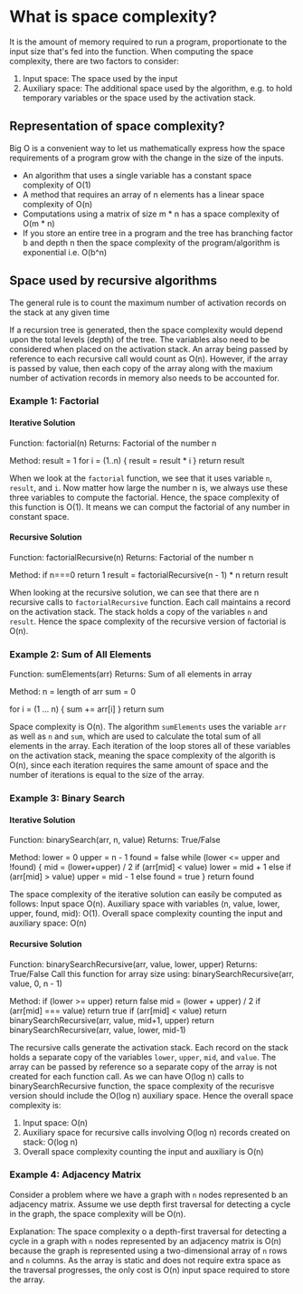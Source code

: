 # What is space complexity? 

It is the amount of memory required to run a program, proportionate to the input size that's fed into the function. When computing the space complexity, there are two factors to consider: 

1. Input space: The space used by the input
2. Auxiliary space: The additional space used by the algorithm, e.g. to hold temporary variables or the space used by the activation stack.

## Representation of space complexity? 

Big O is a convenient way to let us mathematically express how the space requirements of a program grow with the change in the size of the inputs.

- An algorithm that uses a single variable has a constant space complexity of O(1)
- A method that requires an array of n elements has a linear space complexity of O(n)
- Computations using a matrix of size m * n has a space complexity of O(m * n)
- If you store an entire tree in a program and the tree has branching factor b and depth n then the space complexity of the program/algorithm is exponential i.e. O(b^n)

## Space used by recursive algorithms

The general rule is to count the maximum number of activation records on the stack at any given time 

If a recursion tree is generated, then the space complexity would depend upon the total levels (depth) of the tree. The variables also need to be considered when placed on the activation stack. An array being passed by reference to each recursive call would count as O(n). However, if the array is passed by value, then each copy of the array along with the maxium number of activation records in memory also needs to be accounted for. 

### Example 1: Factorial 

#### Iterative Solution
Function: factorial(n)
Returns: Factorial of the number n

Method:
result = 1
for i = (1..n)
{
    result = result * i
}
return result

When we look at the `factorial` function, we see that it uses variable `n`, `result`, and `i`. Now matter how large the number n is, we always use these three variables to compute the factorial. Hence, the space complexity of this function is O(1). It means we can comput the factorial of any number in constant space.

#### Recursive Solution
Function: factorialRecursive(n)
Returns: Factorial of the number n

Method:
if n===0 return 1
result = factorialRecursive(n - 1) * n
return result

When looking at the recursive solution, we can see that there are n recursive calls to `factorialRecursive` function. Each call maintains a record on the activation stack. The stack holds a copy of the variables `n` and `result`. Hence the space complexity of the recursive version of factorial is O(n).

### Example 2: Sum of All Elements
Function: sumElements(arr)
Returns: Sum of all elements in array

Method: 
n = length of arr
sum = 0

for i = (1 ... n)
{
    sum += arr[i]
}
return sum

Space complexity is O(n). The algorithm `sumElements` uses the variable `arr` as well as `n` and `sum`, which are used to calculate the total sum of all elements in the array. Each iteration of the loop stores all of these variables on the activation stack, meaning the space complexity of the algorith is O(n), since each iteration requires the same amount of space and the number of iterations is equal to the size of the array.

### Example 3: Binary Search

#### Iterative Solution
Function: binarySearch(arr, n, value) 
Returns: True/False

Method:
lower = 0
upper = n - 1
found = false
while (lower <= upper and !found)
{
    mid = (lower+upper) / 2
    if (arr[mid] < value) lower = mid + 1
    else if (arr[mid] > value) upper = mid - 1
    else found = true
}
return found

The space complexity of the iterative solution can easily be computed as follows: Input space O(n). Auxiliary space with variables (n, value, lower, upper, found, mid): O(1). Overall space complexity counting the input and auxiliary space: O(n)

#### Recursive Solution
Function: binarySearchRecursive(arr, value, lower, upper) 
Returns: True/False
Call this function for array size using: binarySearchRecursive(arr, value, 0, n - 1)

Method:
if (lower >= upper) return false
mid = (lower + upper) / 2
if (arr[mid] === value) return true
if (arr[mid] < value) return binarySearchRecursive(arr, value, mid+1, upper)
return binarySearchRecursive(arr, value, lower, mid-1)

The recursive calls generate the activation stack. Each record on the stack holds a separate copy of the variables `lower`, `upper`, `mid`, and `value`. The array can be passed by reference so a separate copy of the array is not created for each function call. As we can have O(log n) calls to binarySearchRecursive function, the space complexity of the recurisve version should include the O(log n) auxiliary space. Hence the overall space complexity is: 
1. Input space: O(n)
2. Auxiliary space for recursive calls involving O(log n) records created on stack: O(log n)
3. Overall space complexity counting the input and auxiliary is O(n)

### Example 4: Adjacency Matrix
Consider a problem where we have a graph with `n` nodes represented b  an adjacency matrix. Assume we use depth first traversal for detecting a cycle in the graph, the space complexity will be O(n). 

Explanation: The space complexity o a depth-first traversal for detecting a cycle in a graph with `n` nodes represented by an adjacency matrix is O(n) because the graph is represented using a two-dimensional array of `n` rows and `n` columns. As the array is static and does not require extra space as the traversal progresses, the only cost is O(n) input space required to store the array. 